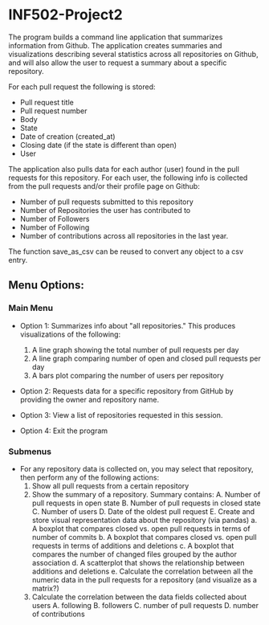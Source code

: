 # INF502-Project2

The program builds a command line application that summarizes information from Github. The application creates summaries and visualizations describing several statistics across all repositories on Github, and will also allow the user to request a summary about a specific repository.

For each pull request the following is stored:
 - Pull request title
 - Pull request number
 - Body
 - State
 - Date of creation (created\_at)
 - Closing date (if the state is different than open)
 - User

The application also pulls data for each author (user) found in the pull requests for this repository. For each user, the following info is collected from the pull requests and/or their profile page on Github:
 - Number of pull requests submitted to this repository
 - Number of Repositories the user has contributed to
 - Number of Followers
 - Number of Following
 - Number of contributions across all repositories in the last year.

The function save_as_csv can be reused to convert any object to a csv entry.

## Menu Options:

### Main Menu

 - Option 1: Summarizes info about "all repositories." This produces visualizations of the following:
    1. A line graph showing the total number of pull requests per day
    2. A line graph comparing number of open and closed pull requests per day
    3. A bars plot comparing the number of users per repository

 - Option 2: Requests data for a specific repository from GitHub by providing the owner and repository name.

 - Option 3: View a list of repositories requested in this session.

 - Option 4: Exit the program

### Submenus
 - For any repository data is collected on, you may select that repository, then perform any of the following actions:
   1. Show all pull requests from a certain repository
   2. Show the summary of a repository. Summary contains: A. Number of pull requests in open state B. Number of pull requests in closed state C. Number of users D. Date of the oldest pull request E. Create and store visual representation data about the repository (via pandas) a. A boxplot that compares closed vs. open pull requests in terms of number of commits b. A boxplot that compares closed vs. open pull requests in terms of additions and deletions c. A boxplot that compares the number of changed files grouped by the author association d. A scatterplot that shows the relationship between additions and deletions e. Calculate the correlation between all the numeric data in the pull requests for a repository (and visualize as a matrix?)
   3. Calculate the correlation between the data fields collected about users A. following B. followers C. number of pull requests D. number of contributions